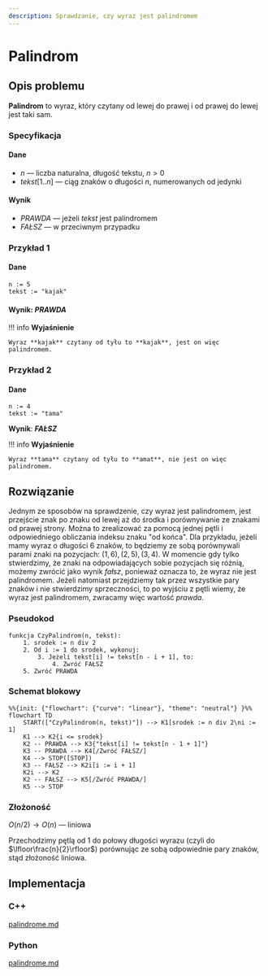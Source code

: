 ```yaml
---
description: Sprawdzanie, czy wyraz jest palindromem
---
```


# Palindrom

## Opis problemu

**Palindrom** to wyraz, który czytany od lewej do prawej i od prawej do lewej jest taki sam.

### Specyfikacja

#### Dane

* $n$ — liczba naturalna, długość tekstu, $n > 0$
* $tekst[1..n]$ — ciąg znaków o długości $n$, numerowanych od jedynki

#### Wynik

* $PRAWDA$ — jeżeli *tekst* jest palindromem
* $FAŁSZ$ — w przeciwnym przypadku

### Przykład 1

#### Dane

```
n := 5
tekst := "kajak"
```

#### Wynik: ***PRAWDA***

!!! info
	**Wyjaśnienie**
	
	Wyraz **kajak** czytany od tyłu to **kajak**, jest on więc palindromem.

### Przykład 2

#### Dane

```
n := 4
tekst := "tama"
```

**Wynik**: ***FAŁSZ***

!!! info
	**Wyjaśnienie**
	
	Wyraz **tama** czytany od tyłu to **amat**, nie jest on więc palindromem.

## Rozwiązanie

Jednym ze sposobów na sprawdzenie, czy wyraz jest palindromem, jest przejście znak po znaku od lewej aż do środka i porównywanie ze znakami od prawej strony. Można to zrealizować za pomocą jednej pętli i odpowiedniego obliczania indeksu znaku "od końca". Dla przykładu, jeżeli mamy wyraz o długości $6$ znaków, to będziemy ze sobą porównywali parami znaki na pozycjach: $(1, 6), (2, 5), (3, 4)$. W momencie gdy tylko stwierdzimy, że znaki na odpowiadających sobie pozycjach się różnią, możemy zwrócić jako wynik *fałsz*, ponieważ oznacza to, że wyraz nie jest palindromem. Jeżeli natomiast przejdziemy tak przez wszystkie pary znaków i nie stwierdzimy sprzeczności, to po wyjściu z pętli wiemy, że wyraz jest palindromem, zwracamy więc wartość *prawda*.

### Pseudokod

```
funkcja CzyPalindrom(n, tekst):
    1. srodek := n div 2
    2. Od i := 1 do srodek, wykonuj:
        3. Jeżeli tekst[i] != tekst[n - i + 1], to:
            4. Zwróć FAŁSZ
    5. Zwróć PRAWDA
```

### Schemat blokowy

```mermaid
%%{init: {"flowchart": {"curve": "linear"}, "theme": "neutral"} }%%
flowchart TD
	START(["CzyPalindrom(n, tekst)"]) --> K1[srodek := n div 2\ni := 1]
	K1 --> K2{i <= srodek}
	K2 -- PRAWDA --> K3{"tekst[i] != tekst[n - 1 + 1]"}
	K3 -- PRAWDA --> K4[/Zwróć FAŁSZ/]
	K4 --> STOP([STOP])
	K3 -- FAŁSZ --> K2i[i := i + 1]
	K2i --> K2
	K2 -- FAŁSZ --> K5[/Zwróć PRAWDA/]
	K5 --> STOP
```

### Złożoność

$O(n/2)\to O(n)$ — liniowa

Przechodzimy pętlą od $1$ do połowy długości wyrazu (czyli do $\lfloor\frac{n}{2}\rfloor$) porównując ze sobą odpowiednie pary znaków, stąd złożoność liniowa.

## Implementacja

### C++


[palindrome.md](../../programming/c++/algorithms/text/palindrome.md)


### Python


[palindrome.md](../../programming/python/algorithms/text/palindrome.md)


